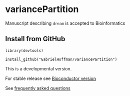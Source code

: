# variancePartition

Manuscript describing `dream` is accepted to Bioinformatics

## Install from GitHub

```
library(devtools)

install_github("GabrielHoffman/variancePartition")
```

This is a developmental version.

For stable release see [Bioconductor version](http://bioconductor.org/packages/variancePartition/)

See [frequently asked questions](http://bioconductor.org/packages/devel/bioc/vignettes/variancePartition/inst/doc/FAQ.html)
